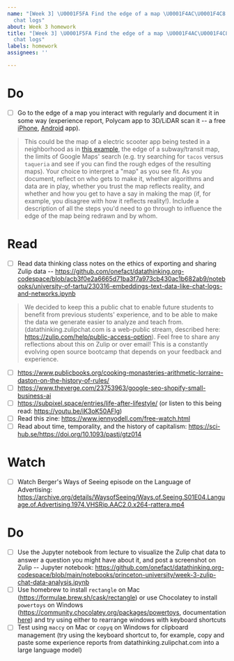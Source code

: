 ```yaml
---
name: "[Week 3] \U0001F5FA️ Find the edge of a map \U0001F4AC\U0001F4C8 Visualize
  chat logs"
about: Week 3 homework
title: "[Week 3] \U0001F5FA️ Find the edge of a map \U0001F4AC\U0001F4C8 Visualize
  chat logs"
labels: homework
assignees: ''

---
```


# Do
- [ ] Go to the edge of a map you interact with regularly and document it in some way (experience report, Polycam app to 3D/LiDAR scan it -- a free [iPhone](https://apps.apple.com/us/app/polycam-lidar-3d-scanner/id1532482376), [Android](https://play.google.com/store/apps/details?id=ai.polycam) app). 
> This could be the map of a electric scooter app being tested in a neighborhood as in [this example](https://youtube.com/playlist?list=PLU_yLxZZV6EAAD9LqsWq-P2tG1Oxr-7sf), the edge of a subway/transit map, the limits of Google Maps' search (e.g. try searching for `tacos` versus `taqueria` and see if you can find the rough edges of the resulting maps). 
> Your choice to interpret a "map" as you see fit. 
> As you document, reflect on who gets to make it, whether algorithms and data are in play, whether you trust the map reflects reality, and whether and how you get to have a say in making the map (if, for example, you disagree with how it reflects reality!). 
> Include a description of all the steps you'd need to go through to influence the edge of the map being redrawn and by whom.

# Read
- [ ] Read data thinking class notes on the ethics of exporting and sharing Zulip data -- https://github.com/onefact/datathinking.org-codespace/blob/acb3f0e2a6665d71ba3f7a973cb430ac1b682ab9/notebooks/university-of-tartu/230316-embeddings-text-data-like-chat-logs-and-networks.ipynb
> We decided to keep this a public chat to enable future students to benefit from previous students' experience, and to be able to make the data we generate easier to analyze and teach from. 
> (datathinking.zulipchat.com is a web-public stream, described here: https://zulip.com/help/public-access-option). Feel free to share any reflections about this on Zulip or over email! This is a constantly evolving open source bootcamp that depends on your feedback and experience.
- [ ] https://www.publicbooks.org/cooking-monasteries-arithmetic-lorraine-daston-on-the-history-of-rules/
- [ ] https://www.theverge.com/23753963/google-seo-shopify-small-business-ai
- [ ] https://subpixel.space/entries/life-after-lifestyle/ (or listen to this being read: https://youtu.be/iK3oK50AFlg)
- [ ] Read this zine: https://www.jennyodell.com/free-watch.html
- [ ] Read about time, temporality, and the history of capitalism: https://sci-hub.se/https://doi.org/10.1093/pastj/gtz014

# Watch
- [ ] Watch Berger's Ways of Seeing episode on the Language of Advertising: https://archive.org/details/WaysofSeeing/Ways.of.Seeing.S01E04.Language.of.Advertising.1974.VHSRip.AAC2.0.x264-rattera.mp4

# Do
- [ ] Use the Jupyter notebook from lecture to visualize the Zulip chat data to answer a question you might have about it, and post a screenshot on Zulip -- Jupyter notebook: https://github.com/onefact/datathinking.org-codespace/blob/main/notebooks/princeton-university/week-3-zulip-chat-data-analysis.ipynb
- [ ] Use homebrew to install `rectangle` on Mac (https://formulae.brew.sh/cask/rectangle) or use Chocolatey to install `powertoys` on Windows (https://community.chocolatey.org/packages/powertoys, documentation [here](https://learn.microsoft.com/en-us/windows/powertoys/fancyzones)) and try using either to rearrange windows with keyboard shortcuts
- [ ] Test using `maccy` on Mac or `copyq` on Windows for clipboard management (try using the keyboard shortcut to, for example, copy and paste some experience reports from datathinking.zulipchat.com into a large language model)
